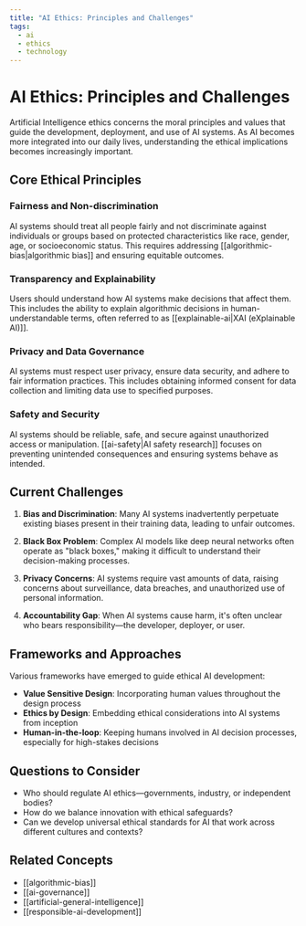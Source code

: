 ```yaml
---
title: "AI Ethics: Principles and Challenges"
tags:
  - ai
  - ethics
  - technology
---
```


# AI Ethics: Principles and Challenges

Artificial Intelligence ethics concerns the moral principles and values that guide the development, deployment, and use of AI systems. As AI becomes more integrated into our daily lives, understanding the ethical implications becomes increasingly important.

## Core Ethical Principles

### Fairness and Non-discrimination
AI systems should treat all people fairly and not discriminate against individuals or groups based on protected characteristics like race, gender, age, or socioeconomic status. This requires addressing [[algorithmic-bias|algorithmic bias]] and ensuring equitable outcomes.

### Transparency and Explainability
Users should understand how AI systems make decisions that affect them. This includes the ability to explain algorithmic decisions in human-understandable terms, often referred to as [[explainable-ai|XAI (eXplainable AI)]].

### Privacy and Data Governance
AI systems must respect user privacy, ensure data security, and adhere to fair information practices. This includes obtaining informed consent for data collection and limiting data use to specified purposes.

### Safety and Security
AI systems should be reliable, safe, and secure against unauthorized access or manipulation. [[ai-safety|AI safety research]] focuses on preventing unintended consequences and ensuring systems behave as intended.

## Current Challenges

1. **Bias and Discrimination**: Many AI systems inadvertently perpetuate existing biases present in their training data, leading to unfair outcomes.

2. **Black Box Problem**: Complex AI models like deep neural networks often operate as "black boxes," making it difficult to understand their decision-making processes.

3. **Privacy Concerns**: AI systems require vast amounts of data, raising concerns about surveillance, data breaches, and unauthorized use of personal information.

4. **Accountability Gap**: When AI systems cause harm, it's often unclear who bears responsibility—the developer, deployer, or user.

## Frameworks and Approaches

Various frameworks have emerged to guide ethical AI development:

- **Value Sensitive Design**: Incorporating human values throughout the design process
- **Ethics by Design**: Embedding ethical considerations into AI systems from inception
- **Human-in-the-loop**: Keeping humans involved in AI decision processes, especially for high-stakes decisions

## Questions to Consider

- Who should regulate AI ethics—governments, industry, or independent bodies?
- How do we balance innovation with ethical safeguards?
- Can we develop universal ethical standards for AI that work across different cultures and contexts?

## Related Concepts

- [[algorithmic-bias]]
- [[ai-governance]]
- [[artificial-general-intelligence]]
- [[responsible-ai-development]]
